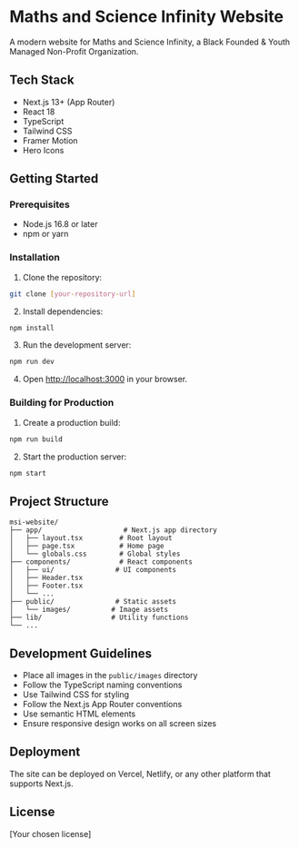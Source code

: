 
# Maths and Science Infinity Website

A modern website for Maths and Science Infinity, a Black Founded & Youth Managed Non-Profit Organization.

## Tech Stack

- Next.js 13+ (App Router)
- React 18
- TypeScript
- Tailwind CSS
- Framer Motion
- Hero Icons

## Getting Started

### Prerequisites

- Node.js 16.8 or later
- npm or yarn

### Installation

1. Clone the repository:
```bash
git clone [your-repository-url]
```

2. Install dependencies:
```bash
npm install
```

3. Run the development server:
```bash
npm run dev
```

4. Open [http://localhost:3000](http://localhost:3000) in your browser.

### Building for Production

1. Create a production build:
```bash
npm run build
```

2. Start the production server:
```bash
npm start
```

## Project Structure

```
msi-website/
├── app/                    # Next.js app directory
│   ├── layout.tsx         # Root layout
│   ├── page.tsx           # Home page
│   └── globals.css        # Global styles
├── components/            # React components
│   ├── ui/               # UI components
│   ├── Header.tsx
│   ├── Footer.tsx
│   └── ...
├── public/               # Static assets
│   └── images/          # Image assets
├── lib/                 # Utility functions
└── ...
```

## Development Guidelines

- Place all images in the `public/images` directory
- Follow the TypeScript naming conventions
- Use Tailwind CSS for styling
- Follow the Next.js App Router conventions
- Use semantic HTML elements
- Ensure responsive design works on all screen sizes

## Deployment

The site can be deployed on Vercel, Netlify, or any other platform that supports Next.js.


## License

[Your chosen license]

